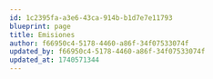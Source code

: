 ```yaml
---
id: 1c2395fa-a3e6-43ca-914b-b1d7e7e11793
blueprint: page
title: Emisiones
author: f66950c4-5178-4460-a86f-34f07533074f
updated_by: f66950c4-5178-4460-a86f-34f07533074f
updated_at: 1740571344
---
```

